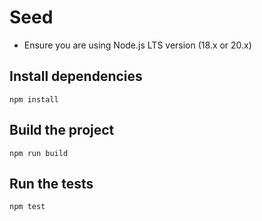 # Seed

- Ensure you are using Node.js LTS version (18.x or 20.x)

## Install dependencies

`npm install`

## Build the project

`npm run build`

## Run the tests

`npm test`
